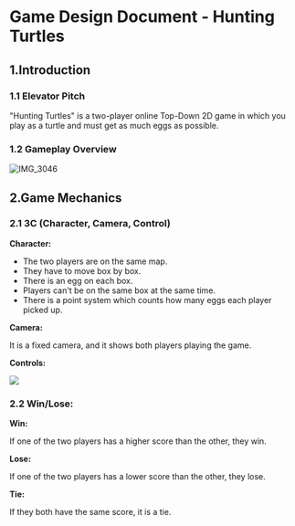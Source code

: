 # Game Design Document - Hunting Turtles
## 1.Introduction
### 1.1 Elevator Pitch
"Hunting Turtles" is a two-player online Top-Down 2D game in which you play as a turtle and must get as much eggs as possible.
### 1.2 Gameplay Overview

![IMG_3046](https://user-images.githubusercontent.com/55788730/97707557-bef50c80-1ab7-11eb-9788-2dfc35017084.jpg)

## 2.Game Mechanics
### 2.1 3C (Character, Camera, Control)
**Character:**
- The two players are on the same map.
- They have to move box by box.
- There is an egg on each box.
- Players can't be on the same box at the same time.
- There is a point system which counts how many eggs each player picked up.

**Camera:**

It is a fixed camera, and it shows both players playing the game.

**Controls:**

![](https://eleonoradps.github.io/GDDNetwork/NetworkGameplayOverview.PNG)

### 2.2 Win/Lose:
**Win:**

If one of the two players has a higher score than the other, they win.

**Lose:**

If one of the two players has a lower score than the other, they lose.

**Tie:**

If they both have the same score, it is a tie.



